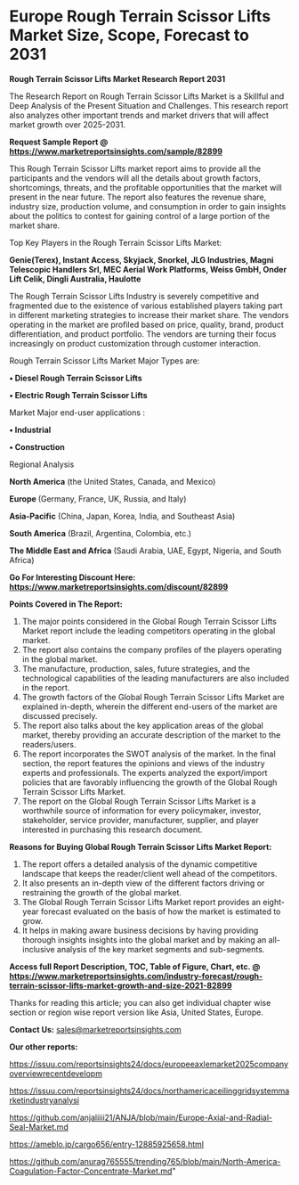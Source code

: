 # Europe Rough Terrain Scissor Lifts Market Size, Scope, Forecast to 2031

<strong>Rough Terrain Scissor Lifts Market Research Report 2031</strong>

The Research Report on Rough Terrain Scissor Lifts Market is a Skillful and Deep Analysis of the Present Situation and Challenges. This research report also analyzes other important trends and market drivers that will affect market growth over 2025-2031.

<strong>Request Sample Report @ <a href=https://www.marketreportsinsights.com/sample/82899>https://www.marketreportsinsights.com/sample/82899</a></strong>

This Rough Terrain Scissor Lifts market report aims to provide all the participants and the vendors will all the details about growth factors, shortcomings, threats, and the profitable opportunities that the market will present in the near future. The report also features the revenue share, industry size, production volume, and consumption in order to gain insights about the politics to contest for gaining control of a large portion of the market share.

Top Key Players in the Rough Terrain Scissor Lifts Market:

<strong>Genie(Terex), Instant Access, Skyjack, Snorkel, JLG Industries, Magni Telescopic Handlers Srl, MEC Aerial Work Platforms, Weiss GmbH, Onder Lift Celik, Dingli Australia, Haulotte</strong>

The Rough Terrain Scissor Lifts Industry is severely competitive and fragmented due to the existence of various established players taking part in different marketing strategies to increase their market share. The vendors operating in the market are profiled based on price, quality, brand, product differentiation, and product portfolio. The vendors are turning their focus increasingly on product customization through customer interaction.

Rough Terrain Scissor Lifts Market Major Types are:

<strong>• Diesel Rough Terrain Scissor Lifts

• Electric Rough Terrain Scissor Lifts</strong>

Market Major end-user applications :

<strong>• Industrial

• Construction</strong>

Regional Analysis

</u><strong><b>North America</b></strong> (the United States, Canada, and Mexico)

<strong><b>Europe </b></strong>(Germany, France, UK, Russia, and Italy)

<strong><b>Asia-Pacific</b></strong> (China, Japan, Korea, India, and Southeast Asia)

<strong><b>South America</b></strong> (Brazil, Argentina, Colombia, etc.)

<strong><b>The Middle East and Africa</b></strong> (Saudi Arabia, UAE, Egypt, Nigeria, and South Africa)

<strong>Go For Interesting Discount Here: <a href=https://www.marketreportsinsights.com/discount/82899>https://www.marketreportsinsights.com/discount/82899</a></strong>

<strong>Points Covered in The Report:</strong>
<ol>
  <li>The major points considered in the Global Rough Terrain Scissor Lifts Market report include the leading competitors operating in the global market.</li>
  <li>The report also contains the company profiles of the players operating in the global market.</li>
  <li>The manufacture, production, sales, future strategies, and the technological capabilities of the leading manufacturers are also included in the report.</li>
  <li>The growth factors of the Global Rough Terrain Scissor Lifts Market are explained in-depth, wherein the different end-users of the market are discussed precisely.</li>
  <li>The report also talks about the key application areas of the global market, thereby providing an accurate description of the market to the readers/users.</li>
  <li>The report incorporates the SWOT analysis of the market. In the final section, the report features the opinions and views of the industry experts and professionals. The experts analyzed the export/import policies that are favorably influencing the growth of the Global Rough Terrain Scissor Lifts Market.</li>
  <li>The report on the Global Rough Terrain Scissor Lifts Market is a worthwhile source of information for every policymaker, investor, stakeholder, service provider, manufacturer, supplier, and player interested in purchasing this research document.</li>
</ol>
<strong>Reasons for Buying Global Rough Terrain Scissor Lifts Market Report:</strong>

<ol>
  <li>The report offers a detailed analysis of the dynamic competitive landscape that keeps the reader/client well ahead of the competitors.</li>
  <li>It also presents an in-depth view of the different factors driving or restraining the growth of the global market.</li>
  <li>The Global Rough Terrain Scissor Lifts Market report provides an eight-year forecast evaluated on the basis of how the market is estimated to grow.</li>
  <li>It helps in making aware business decisions by having providing thorough insights insights into the global market and by making an all-inclusive analysis of the key market segments and sub-segments.</li>
</ol>
<strong>Access full Report Description, TOC, Table of Figure, Chart, etc. @ <a href=https://www.marketreportsinsights.com/industry-forecast/rough-terrain-scissor-lifts-market-growth-and-size-2021-82899>https://www.marketreportsinsights.com/industry-forecast/rough-terrain-scissor-lifts-market-growth-and-size-2021-82899</a></strong>


Thanks for reading this article; you can also get individual chapter wise section or region wise report version like Asia, United States, Europe.

<strong>Contact Us:</strong>
sales@marketreportsinsights.com

<strong>Our other reports:</strong>

<a href=https://issuu.com/reportsinsights24/docs/europeeaxlemarket2025companyoverviewrecentdevelopm>https://issuu.com/reportsinsights24/docs/europeeaxlemarket2025companyoverviewrecentdevelopm</a>

<a href=https://issuu.com/reportsinsights24/docs/northamericaceilinggridsystemmarketindustryanalysi>https://issuu.com/reportsinsights24/docs/northamericaceilinggridsystemmarketindustryanalysi</a>

<a href=https://github.com/anjaliiii21/ANJA/blob/main/Europe-Axial-and-Radial-Seal-Market.md>https://github.com/anjaliiii21/ANJA/blob/main/Europe-Axial-and-Radial-Seal-Market.md</a>

<a href=https://ameblo.jp/cargo656/entry-12885925658.html>https://ameblo.jp/cargo656/entry-12885925658.html</a>

<a href=https://github.com/anurag765555/trending765/blob/main/North-America-Coagulation-Factor-Concentrate-Market.md>https://github.com/anurag765555/trending765/blob/main/North-America-Coagulation-Factor-Concentrate-Market.md</a>"
